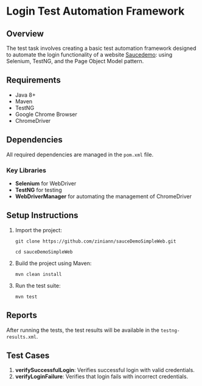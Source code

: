 # Login Test Automation Framework

## Overview

The test task involves creating a basic test automation framework designed to automate the login functionality of a website [Saucedemo](https://saucedemo.com/): using Selenium, TestNG, and the Page Object Model pattern.

## Requirements

- Java 8+
- Maven
- TestNG
- Google Chrome Browser
- ChromeDriver

## Dependencies

All required dependencies are managed in the `pom.xml` file.

### Key Libraries
- **Selenium** for WebDriver
- **TestNG** for testing
- **WebDriverManager** for automating the management of ChromeDriver
  
## Setup Instructions

1. Import the project:
    ```
    git clone https://github.com/ziniann/sauceDemoSimpleWeb.git
    ```
    ```
    cd sauceDemoSimpleWeb
    ```
2. Build the project using Maven:
    ```
    mvn clean install
    ```
3. Run the test suite:
    ```
    mvn test
    ```
## Reports

After running the tests, the test results will be available in the `testng-results.xml`.

## Test Cases

1. **verifySuccessfulLogin**: Verifies successful login with valid credentials.
2. **verifyLoginFailure**: Verifies that login fails with incorrect credentials.
